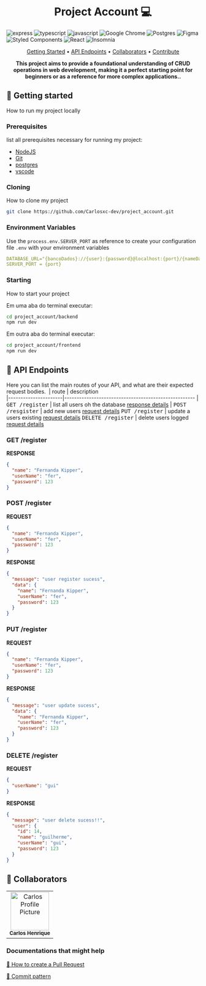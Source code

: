 [JAVASCRIPT__BADGE]: https://img.shields.io/badge/Javascript-000?style=for-the-badge&logo=javascript
[TYPESCRIPT__BADGE]: https://img.shields.io/badge/typescript-D4FAFF?style=for-the-badge&logo=typescript
[EXPRESS__BADGE]: https://img.shields.io/badge/express-005CFE?style=for-the-badge&logo=express

<h1 align="center" style="font-weight: bold;">Project Account 💻</h1>

![express][EXPRESS__BADGE]
![typescript][TYPESCRIPT__BADGE]
![javascript][JAVASCRIPT__BADGE]
![Google Chrome](https://img.shields.io/badge/Google%20Chrome-4285F4?style=for-the-badge&logo=GoogleChrome&logoColor=white)
![Postgres](https://img.shields.io/badge/postgres-%23316192.svg?style=for-the-badge&logo=postgresql&logoColor=white)
![Figma](https://img.shields.io/badge/figma-%23F24E1E.svg?style=for-the-badge&logo=figma&logoColor=white)
![Styled Components](https://img.shields.io/badge/styled--components-DB7093?style=for-the-badge&logo=styled-components&logoColor=white)
![React](https://img.shields.io/badge/react-%2320232a.svg?style=for-the-badge&logo=react&logoColor=%2361DAFB)
![Insomnia](https://img.shields.io/badge/Insomnia-black?style=for-the-badge&logo=insomnia&logoColor=5849BE)

<p align="center">
 <a href="#started">Getting Started</a> • 
  <a href="#routes">API Endpoints</a> •
 <a href="#colab">Collaborators</a> •
 <a href="#contribute">Contribute</a>
</p>

<p align="center">
  <b>This project aims to provide a foundational understanding of CRUD operations in web development, making it a perfect starting point for beginners or as a reference for more complex applications..</b>
</p>

<h2 id="started">🚀 Getting started</h2>

How to run my project locally

<h3>Prerequisites</h3>

list all prerequisites necessary for running my project:

- [NodeJS](https://github.com/)
- [Git](https://github.com)
- [postgres](https://www.postgresql.org/)
- [vscode](https://code.visualstudio.com/)

<h3>Cloning</h3>

How to clone my project

```bash
git clone https://github.com/Carlosxc-dev/project_account.git
```

<h3> Environment Variables</h2>

Use the `process.env.SERVER_PORT` as reference to create your configuration file `.env` with your environment variables

```yaml
DATABASE_URL="{bancoDados}://{user}:{password}@localhost:{port}/{nameDatabase}?schema=public"
SERVER_PORT = {port}
```

<h3>Starting</h3>

How to start your project

Em uma aba do terminal executar:

```bash
cd project_account/backend
npm run dev
```

Em outra aba do terminal executar:

```bash
cd project_account/frontend
npm run dev
```

<h2 id="routes">📍 API Endpoints</h2>

Here you can list the main routes of your API, and what are their expected request bodies.
​
| route | description  
|----------------------|-----------------------------------------------------
| <kbd>GET /register</kbd> | list all users oh the database [response details](#get-auth-detail)
| <kbd>POST /resgister</kbd> | add new users [request details](#post-auth-detail)
<kbd>PUT /register</kbd> | update a users existing [request details](#put)
<kbd>DELETE /register</kbd> | delete users logged [request details](#delete)

<h3 id="get-auth-detail">GET /register</h3>

**RESPONSE**

```json
{
  "name": "Fernanda Kipper",
  "userName": "fer",
  "password": 123
}
```

<h3 id="post-auth-detail">POST /register</h3>

**REQUEST**

```json
{
  "name": "Fernanda Kipper",
  "userName": "fer",
  "password": 123
}
```

**RESPONSE**

```json
{
  "message": "user register sucess",
  "data": {
    "name": "Fernanda Kipper",
    "userName": "fer",
    "password": 123
  }
}
```

<h3 id="put">PUT /register</h3>

**REQUEST**

```json
{
  "name": "Fernanda Kipper",
  "userName": "fer",
  "password": 123
}
```

**RESPONSE**

```json
{
  "message": "user update sucess",
  "data": {
    "name": "Fernanda Kipper",
    "userName": "fer",
    "password": 123
  }
}
```

<h3 id="delete">DELETE /register</h3>

**REQUEST**

```json
{
  "userName": "gui"
}
```

**RESPONSE**

```json
{
  "message": "user delete sucess!!",
  "user": {
    "id": 14,
    "name": "guilherme",
    "userName": "gui",
    "password": 123
  }
}
```

<h2 id="colab">🤝 Collaborators</h2>

<table>
  <tr>
    <td align="center">
      <a href="#">
        <img src="https://avatars.githubusercontent.com/u/61745249?s=400&u=743a07edff42551fed704856e78c3a9e3f556580&v=4" width="100px;" alt="Carlos Profile Picture"/><br>
        <sub>
          <b>Carlos Henrique</b>
        </sub>
      </a>
    </td>
  </tr>
</table>

<h3>Documentations that might help</h3>

[📝 How to create a Pull Request](https://www.atlassian.com/br/git/tutorials/making-a-pull-request)

[💾 Commit pattern](https://gist.github.com/joshbuchea/6f47e86d2510bce28f8e7f42ae84c716)
